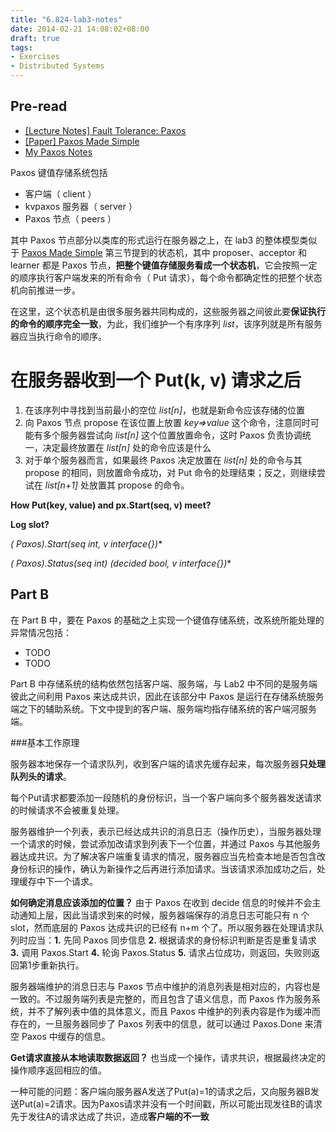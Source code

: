 ```yaml
---
title: "6.824-lab3-notes"
date: 2014-02-21 14:08:02+08:00
draft: true
tags: 
- Exercises
- Distributed Systems
---
```



Pre-read
-----
- [[Lecture Notes] Fault Tolerance: Paxos](http://pdos.csail.mit.edu/6.824-2013/notes/l05.txt)
- [[Paper] Paxos Made Simple](http://pdos.csail.mit.edu/6.824-2013/papers/paxos-simple.pdf)
- [My Paxos Notes](/reading/papers/paxos-simple.html)


Paxos 键值存储系统包括

- 客户端（ client ）
- kvpaxos 服务器（ server ）
- Paxos 节点（ peers ）

其中 Paxos 节点部分以类库的形式运行在服务器之上，在 lab3 的整体模型类似于 [Paxos Made Simple](http://pdos.csail.mit.edu/6.824-2013/papers/paxos-simple.pdf) 第三节提到的状态机，其中 proposer、acceptor 和 learner 都是 Paxos 节点，**把整个键值存储服务看成一个状态机**，它会按照一定的顺序执行客户端发来的所有命令（ Put 请求），每个命令都确定性的把整个状态机向前推进一步。

在这里，这个状态机是由很多服务器共同构成的，这些服务器之间彼此要**保证执行的命令的顺序完全一致**，为此，我们维护一个有序序列 *list*，该序列就是所有服务器应当执行命令的顺序。

<!-- more -->

在服务器收到一个 Put(k, v) 请求之后
=======

1. 在该序列中寻找到当前最小的空位 *list[n]*，也就是新命令应该存储的位置
2. 向 Paxos 节点 propose 在该位置上放置 *key=>value* 这个命令，注意同时可能有多个服务器尝试向 *list[n]* 这个位置放置命令，这时 Paxos 负责协调统一，决定最终放置在 *list[n]* 处的命令应该是什么
3. 对于单个服务器而言，如果最终 Paxos 决定放置在 *list[n]* 处的命令与其 propose 的相同，则放置命令成功，对 Put 命令的处理结束；反之，则继续尝试在 *list[n+1]* 处放置其 propose 的命令。


**How Put(key, value) and px.Start(seq, v) meet?**


**Log slot?**


**(* Paxos).Start(seq int, v interface{})**


**(* Paxos).Status(seq int) (decided bool, v interface{})**

## Part B

在 Part B 中，要在 Paxos 的基础之上实现一个键值存储系统，改系统所能处理的异常情况包括：

- TODO
- TODO

Part B 中存储系统的结构依然包括客户端、服务端，与 Lab2 中不同的是服务端彼此之间利用 Paxos 来达成共识，因此在该部分中 Paxos 是运行在存储系统服务端之下的辅助系统。下文中提到的客户端、服务端均指存储系统的客户端河服务端。

###基本工作原理

服务器本地保存一个请求队列，收到客户端的请求先缓存起来，每次服务器**只处理队列头的请求**。

每个Put请求都要添加一段随机的身份标识，当一个客户端向多个服务器发送请求的时候请求不会被重复处理。

服务器维护一个列表，表示已经达成共识的消息日志（操作历史），当服务器处理一个请求的时候，尝试添加改请求到列表下一个位置，并通过 Paxos 与其他服务器达成共识。为了解决客户端重复请求的情况，服务器应当先检查本地是否包含改身份标识的操作，确认为新操作之后再进行添加请求。当该请求添加成功之后，处理缓存中下一个请求。

**如何确定消息应该添加的位置？**
由于 Paxos 在收到 decide 信息的时候并不会主动通知上层，因此当请求到来的时候，服务器端保存的消息日志可能只有 n 个 slot，然而底层的 Paxos 达成共识的已经有 n+m 个了。所以服务器在处理请求队列时应当：**1.** 先同 Paxos 同步信息 **2.** 根据请求的身份标识判断是否是重复请求 **3.** 调用 Paxos.Start **4.** 轮询 Paxos.Status **5.** 请求占位成功，则返回，失败则返回第1步重新执行。

服务器端维护的消息日志与 Paxos 节点中维护的消息列表是相对应的，内容也是一致的。不过服务端列表是完整的，而且包含了语义信息，而 Paxos 作为服务系统，并不了解列表中值的具体意义，而且 Paxos 中维护的列表内容是作为缓冲而存在的，一旦服务器同步了 Paxos 列表中的信息，就可以通过 Paxos.Done 来清空 Paxos 中缓存的信息。

**Get请求直接从本地读取数据返回？** 
也当成一个操作，请求共识，根据最终决定的操作顺序返回相应的值。

一种可能的问题：客户端向服务器A发送了Put(a)=1的请求之后，又向服务器B发送Put(a)=2请求。因为Paxos请求并没有一个时间戳，所以可能出现发往B的请求先于发往A的请求达成了共识，造成**客户端的不一致**
